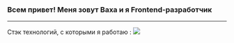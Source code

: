 ### Всем привет! Меня зовут Ваха и я Frontend-разработчик
<hr/>
Стэк технологий, c которыми я работаю :
<img src="https://img.shields.io/badge/JS-152331?style=for-the-badge&logo=jss&logoColor=ЦВЕТ ЛОГОТИПА"/>

